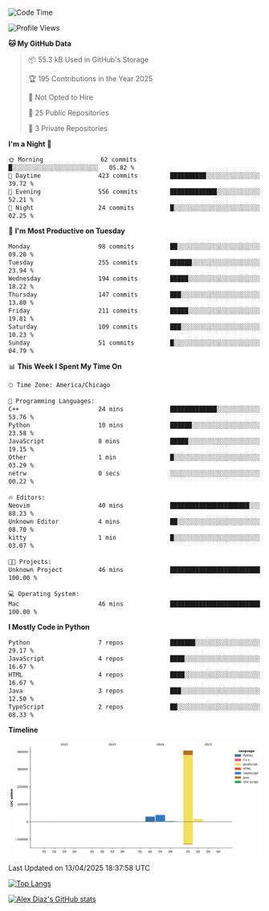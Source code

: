 <!--START_SECTION:waka-->
![Code Time](http://img.shields.io/badge/Code%20Time-46%20mins-blue)

![Profile Views](http://img.shields.io/badge/Profile%20Views-52-blue)

**🐱 My GitHub Data** 

> 📦 55.3 kB Used in GitHub's Storage 
 > 
> 🏆 195 Contributions in the Year 2025
 > 
> 🚫 Not Opted to Hire
 > 
> 📜 25 Public Repositories 
 > 
> 🔑 3 Private Repositories 
 > 
**I'm a Night 🦉** 

```text
🌞 Morning                62 commits          █░░░░░░░░░░░░░░░░░░░░░░░░   05.82 % 
🌆 Daytime                423 commits         ██████████░░░░░░░░░░░░░░░   39.72 % 
🌃 Evening                556 commits         █████████████░░░░░░░░░░░░   52.21 % 
🌙 Night                  24 commits          █░░░░░░░░░░░░░░░░░░░░░░░░   02.25 % 
```
📅 **I'm Most Productive on Tuesday** 

```text
Monday                   98 commits          ██░░░░░░░░░░░░░░░░░░░░░░░   09.20 % 
Tuesday                  255 commits         ██████░░░░░░░░░░░░░░░░░░░   23.94 % 
Wednesday                194 commits         █████░░░░░░░░░░░░░░░░░░░░   18.22 % 
Thursday                 147 commits         ███░░░░░░░░░░░░░░░░░░░░░░   13.80 % 
Friday                   211 commits         █████░░░░░░░░░░░░░░░░░░░░   19.81 % 
Saturday                 109 commits         ███░░░░░░░░░░░░░░░░░░░░░░   10.23 % 
Sunday                   51 commits          █░░░░░░░░░░░░░░░░░░░░░░░░   04.79 % 
```


📊 **This Week I Spent My Time On** 

```text
🕑︎ Time Zone: America/Chicago

💬 Programming Languages: 
C++                      24 mins             █████████████░░░░░░░░░░░░   53.76 % 
Python                   10 mins             ██████░░░░░░░░░░░░░░░░░░░   23.58 % 
JavaScript               8 mins              █████░░░░░░░░░░░░░░░░░░░░   19.15 % 
Other                    1 min               █░░░░░░░░░░░░░░░░░░░░░░░░   03.29 % 
netrw                    0 secs              ░░░░░░░░░░░░░░░░░░░░░░░░░   00.22 % 

🔥 Editors: 
Neovim                   40 mins             ██████████████████████░░░   88.23 % 
Unknown Editor           4 mins              ██░░░░░░░░░░░░░░░░░░░░░░░   08.70 % 
kitty                    1 min               █░░░░░░░░░░░░░░░░░░░░░░░░   03.07 % 

🐱‍💻 Projects: 
Unknown Project          46 mins             █████████████████████████   100.00 % 

💻 Operating System: 
Mac                      46 mins             █████████████████████████   100.00 % 
```

**I Mostly Code in Python** 

```text
Python                   7 repos             ███████░░░░░░░░░░░░░░░░░░   29.17 % 
JavaScript               4 repos             ████░░░░░░░░░░░░░░░░░░░░░   16.67 % 
HTML                     4 repos             ████░░░░░░░░░░░░░░░░░░░░░   16.67 % 
Java                     3 repos             ███░░░░░░░░░░░░░░░░░░░░░░   12.50 % 
TypeScript               2 repos             ██░░░░░░░░░░░░░░░░░░░░░░░   08.33 % 
```



**Timeline**

![Lines of Code chart](https://raw.githubusercontent.com/imloadinqqq/imloadinqqq/main/assets/bar_graph.png)


 Last Updated on 13/04/2025 18:37:58 UTC
<!--END_SECTION:waka-->

[![Top Langs](https://github-readme-stats.vercel.app/api/top-langs/?username=imloadinqqq)](https://github.com/anuraghazra/github-readme-stats)

[![Alex Diaz's GitHub stats](https://github-readme-stats.vercel.app/api?username=imloadinqqq&show_icons=true&theme=gradient)](https://github.com/anuraghazra/github-readme-stats)
